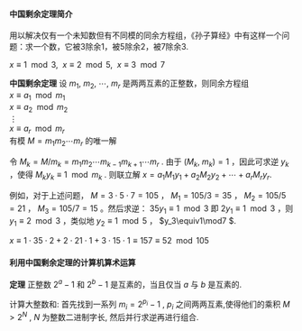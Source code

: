 #### 中国剩余定理简介

用以解决仅有一个未知数但有不同模的同余方程组，《孙子算经》中有这样一个问题：求一个数，它被3除余1，被5除余2，被7除余3.

$x\equiv 1\mod 3,\ \ x\equiv 2\mod 5,\ \ x\equiv 3\mod 7$

**中国剩余定理** 设 $m_1,\ m_2,\ \cdots,\ m_r$ 是两两互素的正整数，则同余方程组  
 $x\equiv a_1 \mod m_1$  
 $x\equiv a_2 \mod m_2$  
 $\vdots$  
 $x\equiv a_r \mod m_r$  
有模 $M=m_1m_2\cdots m_r$ 的唯一解

令 $M_k=M/m_k=m_1m_2\cdots m_{k-1}m_{k+1}\cdots m_r$ . 由于 $(M_k,\ m_k)=1$ ，因此可求逆 $y_k$ ，使得 $M_k y_k\equiv 1\mod m_k$ . 则联立解 $x=a_1M_1y_1+a_2M_2y_2+\cdots +a_rM_ry_r$ ​.



例如，对于上述问题， $M=3\cdot 5\cdot 7=105$ ， $M_1=105/3=35$ ， $M_2=105/5=21$ ， $M_3=105/7=15$ 。然后求逆： $35y_1\equiv 1\mod 3$  即 $2y_1\equiv 1\mod3$ ，则 $y_1\equiv2\mod3$ ，类似地 $y_2\equiv 1\mod5$ ， $y_3\equiv1\mod7 $.

 $x\equiv 1\cdot35\cdot2+2\cdot21\cdot1+3\cdot15\cdot1\equiv157\equiv52\mod105$ 

#### 利用中国剩余定理的计算机算术运算

**定理** 正整数 $2^a-1$ 和 $2^b-1$ 是互素的，当且仅当 $a$ 与 $b$ 是互素的.

计算大整数和: 首先找到一系列 $m_i=2^{p_i}-1$ ,  $p_i$ 之间两两互素,使得他们的乘积 $M>2^N$ ,  $N$ 为整数二进制字长, 然后并行求逆再进行组合.